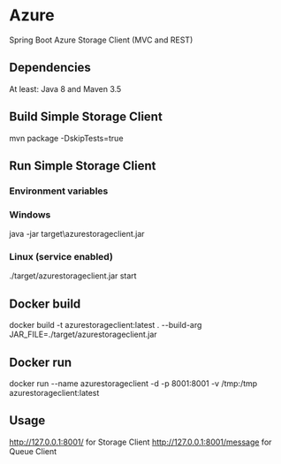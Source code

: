 # Azure
Spring Boot Azure Storage Client (MVC and REST)

## Dependencies
At least: Java 8 and Maven 3.5

## Build Simple Storage Client 
mvn package -DskipTests=true

## Run Simple Storage Client 
### Environment variables

### Windows
java -jar target\azurestorageclient.jar

### Linux (service enabled)
./target/azurestorageclient.jar start

## Docker build
docker build -t azurestorageclient:latest . --build-arg JAR_FILE=./target/azurestorageclient.jar

## Docker run
docker run --name azurestorageclient -d -p 8001:8001 -v /tmp:/tmp azurestorageclient:latest

## Usage
http://127.0.0.1:8001/ for Storage Client
http://127.0.0.1:8001/message for Queue Client